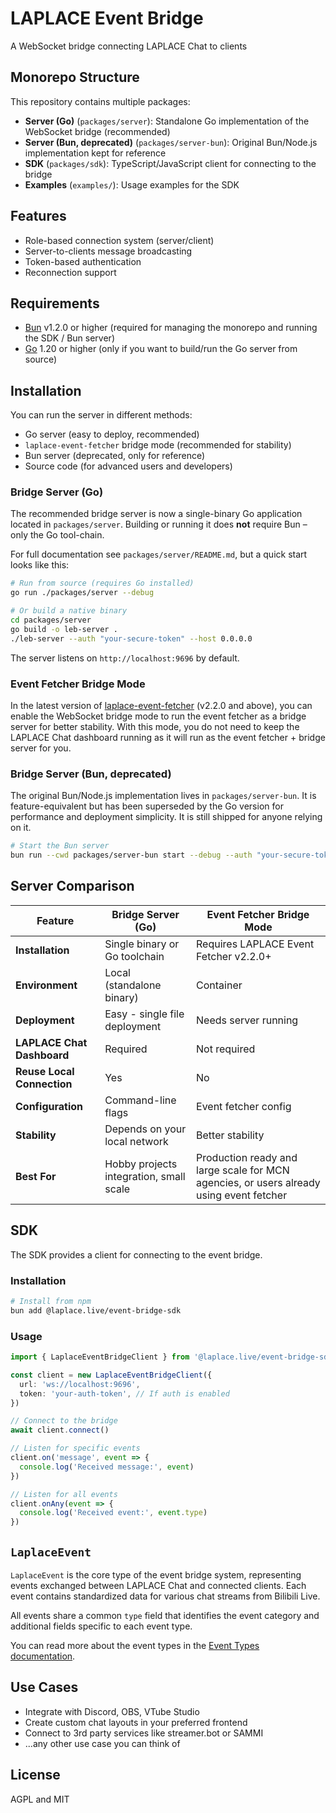 # LAPLACE Event Bridge

A WebSocket bridge connecting LAPLACE Chat to clients

## Monorepo Structure

This repository contains multiple packages:

- **Server (Go)** (`packages/server`): Standalone Go implementation of the WebSocket bridge (recommended)
- **Server (Bun, deprecated)** (`packages/server-bun`): Original Bun/Node.js implementation kept for reference
- **SDK** (`packages/sdk`): TypeScript/JavaScript client for connecting to the bridge
- **Examples** (`examples/`): Usage examples for the SDK

## Features

- Role-based connection system (server/client)
- Server-to-clients message broadcasting
- Token-based authentication
- Reconnection support

## Requirements

- [Bun](https://bun.sh/) v1.2.0 or higher (required for managing the monorepo and running the SDK / Bun server)
- [Go](https://golang.org/) 1.20 or higher (only if you want to build/run the Go server from source)

## Installation

You can run the server in different methods:

- Go server (easy to deploy, recommended)
- `laplace-event-fetcher` bridge mode (recommended for stability)
- Bun server (deprecated, only for reference)
- Source code (for advanced users and developers)

### Bridge Server (Go)

The recommended bridge server is now a single-binary Go application located in `packages/server`. Building or running it does **not** require Bun – only the Go tool-chain.

For full documentation see `packages/server/README.md`, but a quick start looks like this:

```bash
# Run from source (requires Go installed)
go run ./packages/server --debug

# Or build a native binary
cd packages/server
go build -o leb-server .
./leb-server --auth "your-secure-token" --host 0.0.0.0
```

The server listens on `http://localhost:9696` by default.

### Event Fetcher Bridge Mode

In the latest version of [laplace-event-fetcher](https://subspace.institute/docs/laplace-chat/event-fetcher) (v2.2.0 and above), you can enable the WebSocket bridge mode to run the event fetcher as a bridge server for better stability. With this mode, you do not need to keep the LAPLACE Chat dashboard running as it will run as the event fetcher + bridge server for you.

### Bridge Server (Bun, deprecated)

The original Bun/Node.js implementation lives in `packages/server-bun`. It is feature-equivalent but has been superseded by the Go version for performance and deployment simplicity. It is still shipped for anyone relying on it.

```bash
# Start the Bun server
bun run --cwd packages/server-bun start --debug --auth "your-secure-token"
```

## Server Comparison

| Feature                    | Bridge Server (Go)                      | Event Fetcher Bridge Mode                                                               |
| -------------------------- | --------------------------------------- | --------------------------------------------------------------------------------------- |
| **Installation**           | Single binary or Go toolchain           | Requires LAPLACE Event Fetcher v2.2.0+                                                  |
| **Environment**            | Local (standalone binary)               | Container                                                                               |
| **Deployment**             | Easy - single file deployment           | Needs server running                                                                    |
| **LAPLACE Chat Dashboard** | Required                                | Not required                                                                            |
| **Reuse Local Connection** | Yes                                     | No                                                                                      |
| **Configuration**          | Command-line flags                      | Event fetcher config                                                                    |
| **Stability**              | Depends on your local network           | Better stability                                                                        |
| **Best For**               | Hobby projects integration, small scale | Production ready and large scale for MCN agencies, or users already using event fetcher |

## SDK

The SDK provides a client for connecting to the event bridge.

### Installation

```bash
# Install from npm
bun add @laplace.live/event-bridge-sdk
```

### Usage

```typescript
import { LaplaceEventBridgeClient } from '@laplace.live/event-bridge-sdk'

const client = new LaplaceEventBridgeClient({
  url: 'ws://localhost:9696',
  token: 'your-auth-token', // If auth is enabled
})

// Connect to the bridge
await client.connect()

// Listen for specific events
client.on('message', event => {
  console.log('Received message:', event)
})

// Listen for all events
client.onAny(event => {
  console.log('Received event:', event.type)
})
```

## `LaplaceEvent`

`LaplaceEvent` is the core type of the event bridge system, representing events exchanged between LAPLACE Chat and connected clients. Each event contains standardized data for various chat streams from Bilibili Live.

All events share a common `type` field that identifies the event category and additional fields specific to each event type.

You can read more about the event types in the [Event Types documentation](https://chat.laplace.live/event-types/).

## Use Cases

- Integrate with Discord, OBS, VTube Studio
- Create custom chat layouts in your preferred frontend
- Connect to 3rd party services like streamer.bot or SAMMI
- ...any other use case you can think of

## License

AGPL and MIT
